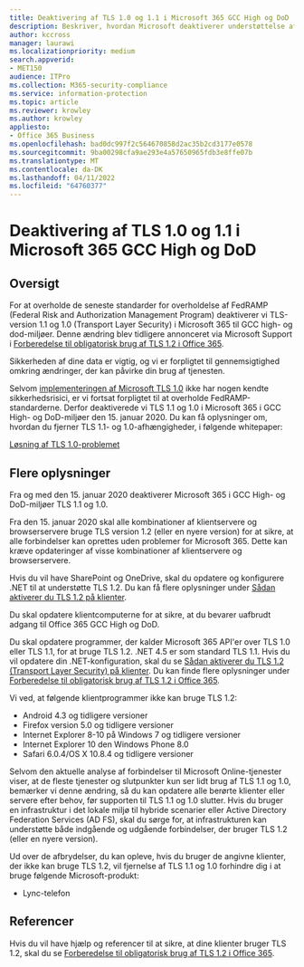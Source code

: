 ```yaml
---
title: Deaktivering af TLS 1.0 og 1.1 i Microsoft 365 GCC High og DoD
description: Beskriver, hvordan Microsoft deaktiverer understøttelse af TLS 1.1 og 1.0 i GCC High- og DoD-miljøer i Microsoft 365.
author: kccross
manager: laurawi
ms.localizationpriority: medium
search.appverid:
- MET150
audience: ITPro
ms.collection: M365-security-compliance
ms.service: information-protection
ms.topic: article
ms.reviewer: krowley
ms.author: krowley
appliesto:
- Office 365 Business
ms.openlocfilehash: bad0dc997f2c564670858d2ac35b2cd3177e0578
ms.sourcegitcommit: 9ba00298cfa9ae293e4a57650965fdb3e8ffe07b
ms.translationtype: MT
ms.contentlocale: da-DK
ms.lasthandoff: 04/11/2022
ms.locfileid: "64760377"
---
```

# <a name="disabling-tls-10-and-11-in-microsoft-365-gcc-high-and-dod"></a>Deaktivering af TLS 1.0 og 1.1 i Microsoft 365 GCC High og DoD

## <a name="summary"></a>Oversigt

For at overholde de seneste standarder for overholdelse af FedRAMP (Federal Risk and Authorization Management Program) deaktiverer vi TLS-version 1.1 og 1.0 (Transport Layer Security) i Microsoft 365 til GCC high- og dod-miljøer. Denne ændring blev tidligere annonceret via Microsoft Support i [Forberedelse til obligatorisk brug af TLS 1.2 i Office 365](https://support.microsoft.com/help/4057306/preparing-for-tls-1-2-in-office-365).

Sikkerheden af dine data er vigtig, og vi er forpligtet til gennemsigtighed omkring ændringer, der kan påvirke din brug af tjenesten.

Selvom [implementeringen af Microsoft TLS 1.0](https://support.microsoft.com/help/3117336) ikke har nogen kendte sikkerhedsrisici, er vi fortsat forpligtet til at overholde FedRAMP-standarderne. Derfor deaktiverede vi TLS 1.1 og 1.0 i Microsoft 365 i GCC High- og DoD-miljøer den 15. januar 2020. Du kan få oplysninger om, hvordan du fjerner TLS 1.1- og 1.0-afhængigheder, i følgende whitepaper:

[Løsning af TLS 1.0-problemet](https://www.microsoft.com/download/details.aspx?id=55266)

## <a name="more-information"></a>Flere oplysninger

Fra og med den 15. januar 2020 deaktiverer Microsoft 365 i GCC High- og DoD-miljøer TLS 1.1 og 1.0.

Fra den 15. januar 2020 skal alle kombinationer af klientservere og browserservere bruge TLS version 1.2 (eller en nyere version) for at sikre, at alle forbindelser kan oprettes uden problemer for Microsoft 365. Dette kan kræve opdateringer af visse kombinationer af klientservere og browserservere.

Hvis du vil have SharePoint og OneDrive, skal du opdatere og konfigurere .NET til at understøtte TLS 1.2. Du kan få flere oplysninger under [Sådan aktiverer du TLS 1.2 på klienter](/mem/configmgr/core/plan-design/security/enable-tls-1-2-client).

Du skal opdatere klientcomputerne for at sikre, at du bevarer uafbrudt adgang til Office 365 GCC High og DoD.

Du skal opdatere programmer, der kalder Microsoft 365 API'er over TLS 1.0 eller TLS 1.1, for at bruge TLS 1.2. .NET 4.5 er som standard TLS 1.1. Hvis du vil opdatere din .NET-konfiguration, skal du se [Sådan aktiverer du TLS 1.2 (Transport Layer Security) på klienter](/mem/configmgr/core/plan-design/security/enable-tls-1-2-client). Du kan finde flere oplysninger under [Forberedelse til obligatorisk brug af TLS 1.2 i Office 365](https://support.microsoft.com/help/4057306/preparing-for-tls-1-2-in-office-365).

Vi ved, at følgende klientprogrammer ikke kan bruge TLS 1.2:

- Android 4.3 og tidligere versioner
- Firefox version 5.0 og tidligere versioner
- Internet Explorer 8-10 på Windows 7 og tidligere versioner
- Internet Explorer 10 den Windows Phone 8.0
- Safari 6.0.4/OS X 10.8.4 og tidligere versioner

Selvom den aktuelle analyse af forbindelser til Microsoft Online-tjenester viser, at de fleste tjenester og slutpunkter kun ser lidt brug af TLS 1.1 og 1.0, bemærker vi denne ændring, så du kan opdatere alle berørte klienter eller servere efter behov, før supporten til TLS 1.1 og 1.0 slutter. Hvis du bruger en infrastruktur i det lokale miljø til hybride scenarier eller Active Directory Federation Services (AD FS), skal du sørge for, at infrastrukturen kan understøtte både indgående og udgående forbindelser, der bruger TLS 1.2 (eller en nyere version).

Ud over de afbrydelser, du kan opleve, hvis du bruger de angivne klienter, der ikke kan bruge TLS 1.2, vil fjernelse af TLS 1.1 og 1.0 forhindre dig i at bruge følgende Microsoft-produkt:

- Lync-telefon

## <a name="references"></a>Referencer

Hvis du vil have hjælp og referencer til at sikre, at dine klienter bruger TLS 1.2, skal du se [Forberedelse til obligatorisk brug af TLS 1.2 i Office 365](https://support.microsoft.com/help/4057306/preparing-for-tls-1-2-in-office-365).
